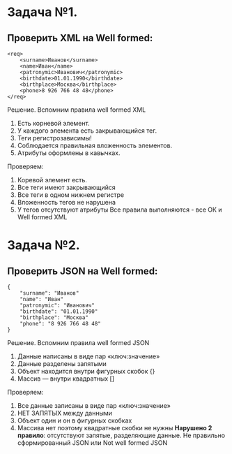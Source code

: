 # Задача №1. 
## Проверить XML на Well formed:
```
<req>
    <surname>Иванов</surname>
    <name>Иван</name>
    <patronymic>Иванович</patronymic>
    <birthdate>01.01.1990</birthdate>
    <birthplace>Москва</birthplace>
    <phone>8 926 766 48 48</phone>
</req>
```   

Решение. 
Вспомним правила well formed XML
1. Есть корневой элемент.
2. У каждого элемента есть закрывающийся тег.
3. Теги регистрозависимы!
4. Соблюдается правильная вложенность элементов.
5. Атрибуты оформлены в кавычках.

Проверяем:
1. Коревой элемент есть.
2. Все теги имеют закрывающийся
3. Все теги в одном нижнем регистре
4. Вложенность тегов не нарушена
5. У тегов отсутствуют атрибуты
Все правила выполняются - все ОК и Well formed XML


# Задача №2.
## Проверить JSON на Well formed:
```
{
    "surname": "Иванов"
    "name": "Иван"
    "patronymic": "Иванович"
    "birthdate": "01.01.1990"
    "birthplace": "Москва"
    "phone": "8 926 766 48 48"
}

```  

Решение.
Вспомним правила well formed JSON
1. Данные написаны в виде пар «ключ:значение»
2. Данные разделены запятыми
3. Объект находится внутри фигурных скобок {}
4. Массив — внутри квадратных []

Проверяем:
1. Все данные записаны в виде пар «ключ:значение»
2. НЕТ ЗАПЯТЫХ между данными
3. Объект один и он в фигурных скобках
4. Массива нет поэтому квадратные скобки не нужны
__Нарушено 2 правило__: отсутствуют запятые, разделяющие данные.
Не правильно сформированный JSON или Not well formed JSON